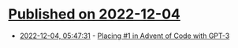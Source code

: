 # [Published on 2022-12-04](index.md)

* [2022-12-04, 05:47:31](https://news.ycombinator.com/item?id=33850999) - [Placing #1 in Advent of Code with GPT-3](https://github.com/max-sixty/aoc-gpt)

